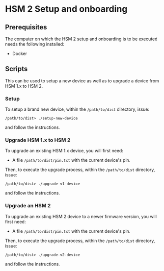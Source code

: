 # HSM 2 Setup and onboarding

## Prerequisites

The computer on which the HSM 2 setup and onboarding is to be executed needs the following installed:

- Docker

## Scripts

This can be used to setup a new device as well as to upgrade a device from HSM 1.x to HSM 2. 

### Setup

To setup a brand new device, within the `/path/to/dist` directory, issue:

```
/path/to/dist> ./setup-new-device
```

and follow the instructions.

### Upgrade HSM 1.x to HSM 2

To upgrade an existing HSM 1.x device, you will first need:

- A file `/path/to/dist/pin.txt` with the current device's pin.

Then, to execute the upgrade process, within the `/path/to/dist` directory, issue:

```
/path/to/dist> ./upgrade-v1-device
```

and follow the instructions.

### Upgrade an HSM 2

To upgrade an existing HSM 2 device to a newer firmware version, you will first need:

- A file `/path/to/dist/pin.txt` with the current device's pin.

Then, to execute the upgrade process, within the `/path/to/dist` directory, issue:

```
/path/to/dist> ./upgrade-v2-device
```

and follow the instructions.
